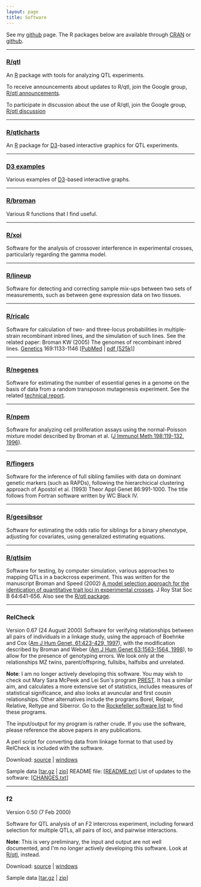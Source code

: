 ```yaml
---
layout: page
title: Software
---
```


See my [github](http://github.com/kbroman) page.  The R packages below are available through [CRAN](http://cran.r-project.org) or [github](http://github.com/kbroman).

---

### <a name="qtl"></a>[R/qtl](http://www.rqtl.org)

An [R](http://www.r-project.org/) package with tools for analyzing QTL experiments.

To receive announcements about updates to R/qtl, join the
Google group, [R/qtl announcements](http://groups.google.com/group/Rqtl-announce).

To participate in discussion about the use of R/qtl, join the
Google group, [R/qtl discussion](http://groups.google.com/group/Rqtl-disc)

---

### <a name="qtlcharts"></a>[R/qtlcharts](http://github.com/kbroman/qtlcharts)

An [R](http://www.r-project.org) package for
[D3](http://d3js.org)-based interactive graphics for QTL experiments.


---

### <a name="D3"></a>[D3 examples](https://www.biostat.wisc.edu/~kbroman/D3/)
    
Various examples of [D3](http://d3js.org)-based interactive graphs.

---

### <a name="broman"></a>[R/broman](http://github.com/kbroman/broman)

Various R functions that I find useful.

---

### <a name="xoi"></a>[R/xoi](http://github.com/kbroman/xoi)

Software for the analysis of crossover interference in
experimental crosses, particularly regarding the gamma model.

---

### <a name="lineup"></a>[R/lineup](http://github.com/kbroman/lineup)

Software for detecting and correcting sample mix-ups between two sets of measurements, such as between gene expression data on two tissues.

---

### <a name="ricalc"></a>[R/ricalc](http://github.com/kbroman/ricalc)

Software for calculation of two- and three-locus probabilities in
multiple-strain recombinant inbred lines, and the simulation of such lines.
See the related paper: Broman KW (2005) The genomes of
recombinant inbred lines.  [Genetics](http://www.genetics.org/) 169:1133-1146
\[[PubMed](http://www.ncbi.nlm.nih.gov/pubmed/15545647) | [pdf (525k)](http://www.biostat.wisc.edu/kbroman/~publications/rigenome.pdf)\]


---

### <a name="negenes"></a>[R/negenes](http://github.com/kbroman/negenes)

Software for estimating the number of essential genes in a genome
on the basis of data from a random transposon mutagenesis experiment.
See the related [technical report](https://www.biostat.wisc.edu/~kbroman/publications/ms0220.pdf).


---

### <a name="npem"></a>[R/npem](http://github.com/kbroman/npem)

Software for analyzing cell proliferation assays using the
normal-Poisson mixture model described by Broman et al.
([J Immunol Meth 198:119-132, 1996](http://www.ncbi.nlm.nih.gov/pubmed/8946008)).

---

### <a name="fingers"></a>[R/fingers](http://github.com/kbroman/fingers)

Software for the inference of full sibling families with data on
dominant genetic markers (such as RAPDs), following the hierarchicical
clustering approach of Apostol et al. (1993) Theor Appl Genet
86:991-1000.  The title follows from Fortran software written by WC
Black IV.

---

### <a name="geesibsor"></a>[R/geesibsor](http://github.com/kbroman/geesibsor)

Software for estimating the odds ratio for siblings for a binary
phenotype, adjusting for covariates, using generalized estimating equations.

---

### <a name="qtlsim"></a>[R/qtlsim](http://github.com/kbroman/qtlsim)

Software for testing, by computer simulation, various approaches
to mapping QTLs in a backcross experiment.  This was written for the
manuscript Broman and Speed (2002) [A model
selection approach for the identication of quantitative trait loci in
experimental crosses](http://www.biostat.wisc.edu/~kbroman/publications/index.html#rss). J Roy Stat Soc B
64:641-656.  Also see the [R/qtl
package](http://www.rqtl.org).

---

### <a name="relcheck"></a>RelCheck
Version 0.67 (24 August 2000)
Software for verifying relationships between all pairs of
individuals in a linkage study, using the approach of Boehnke and Cox
([Am
J Hum Genet, 61:423-429, 1997](http://www.ncbi.nlm.nih.gov/pubmed/9311748)), with the modification described by
Broman and Weber ([Am
J Hum Genet 63:1563-1564, 1998](http://www.ncbi.nlm.nih.gov/pubmed/9792888)), to allow for the presence of
genotyping errors.  We look only at the relationships MZ twins,
parent/offspring, fullsibs, halfsibs and unrelated.

**Note**: I am no longer actively developing this software. You may wish to check out Mary Sara McPeek and Lei
Sun's program [PREST](http://galton.uchicago.edu/~mcpeek/software/prest/).  It has a similar aim, and calculates a
more extensive set of statistics, includes measures of statistical
significance, and also looks at avuncular and first cousin
relationships.  Other alternatives include the programs Borel,
Relpair, Relative, Reltype and Siberror.  Go to the 
[Rockefeller software list](http://www.jurgott.org/linkage/ListSoftware.html)
to find these programs.

The input/output for my program is rather crude.  If you use the
software, please reference the above papers in any publications.

A perl script for converting data from linkage format to that used by
RelCheck is included with the software.

Download:
[source](http://www.biostat.wisc.edu/software/relcheck/relcheck_0.67.tar.gz) | [windows](http://www.biostat.wisc.edu/software/relcheck/relcheck_0.67.zip)

Sample data \[[tar.gz](http://www.biostat.wisc.edu/software/relcheck/sampledata.tar.gz) |
[zip](http://www.biostat.wisc.edu/software/relcheck/sampledata.zip)\]
README file: \[[README.txt](http://www.biostat.wisc.edu/software/relcheck/README.txt)\]
List of updates to the software: \[[CHANGES.txt](http://www.biostat.wisc.edu/software/relcheck/CHANGES.txt)\]

---

### <a name="f2"></a>f2

Version 0.50 (7 Feb 2000)

Software for QTL analysis of an F2 intercross experiment,
including forward selection for multiple QTLs, all pairs of loci, and
pairwise interactions.

**Note**: This is very preliminary, the input and output
are not well documented, and I'm no longer actively developing this software.  Look at [R/qtl](http://www.rqtl.org), instead.

Download: [source](http://www.biostat.wisc.edu/software/f2/f2_0.50.tar.gz) | [windows](http://www.biostat.wisc.edu/software/f2/f2_0.50.zip)

Sample data \[[tar.gz](http://www.biostat.wisc.edu/software/f2/example.tar.gz) | [zip](http://www.biostat.wisc.edu/software/f2/example.zip)\]
